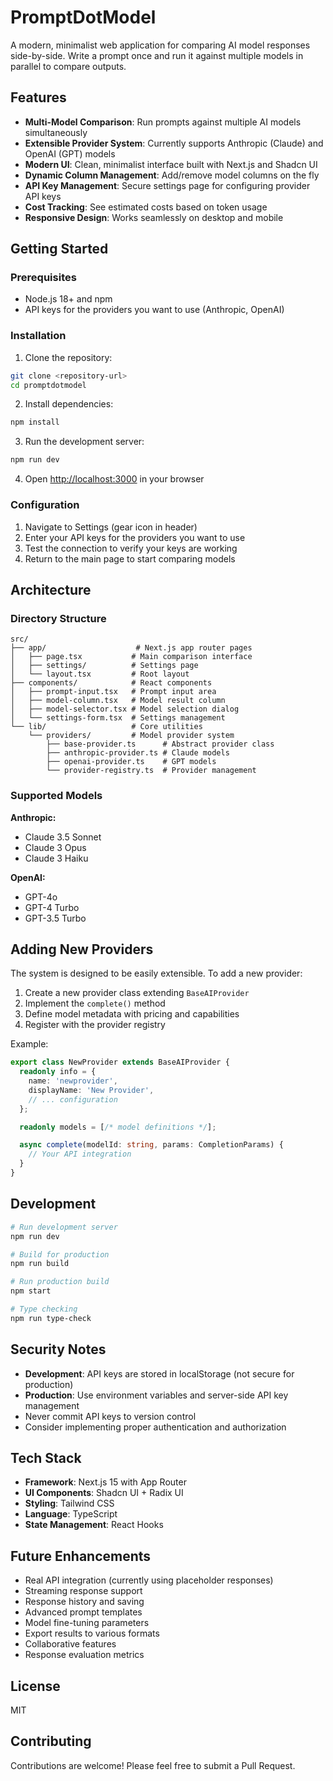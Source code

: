 # PromptDotModel

A modern, minimalist web application for comparing AI model responses side-by-side. Write a prompt once and run it against multiple models in parallel to compare outputs.

## Features

- **Multi-Model Comparison**: Run prompts against multiple AI models simultaneously
- **Extensible Provider System**: Currently supports Anthropic (Claude) and OpenAI (GPT) models
- **Modern UI**: Clean, minimalist interface built with Next.js and Shadcn UI
- **Dynamic Column Management**: Add/remove model columns on the fly
- **API Key Management**: Secure settings page for configuring provider API keys
- **Cost Tracking**: See estimated costs based on token usage
- **Responsive Design**: Works seamlessly on desktop and mobile

## Getting Started

### Prerequisites

- Node.js 18+ and npm
- API keys for the providers you want to use (Anthropic, OpenAI)

### Installation

1. Clone the repository:
```bash
git clone <repository-url>
cd promptdotmodel
```

2. Install dependencies:
```bash
npm install
```

3. Run the development server:
```bash
npm run dev
```

4. Open [http://localhost:3000](http://localhost:3000) in your browser

### Configuration

1. Navigate to Settings (gear icon in header)
2. Enter your API keys for the providers you want to use
3. Test the connection to verify your keys are working
4. Return to the main page to start comparing models

## Architecture

### Directory Structure

```
src/
├── app/                    # Next.js app router pages
│   ├── page.tsx           # Main comparison interface
│   ├── settings/          # Settings page
│   └── layout.tsx         # Root layout
├── components/            # React components
│   ├── prompt-input.tsx   # Prompt input area
│   ├── model-column.tsx   # Model result column
│   ├── model-selector.tsx # Model selection dialog
│   └── settings-form.tsx  # Settings management
└── lib/                   # Core utilities
    └── providers/         # Model provider system
        ├── base-provider.ts      # Abstract provider class
        ├── anthropic-provider.ts # Claude models
        ├── openai-provider.ts    # GPT models
        └── provider-registry.ts  # Provider management
```

### Supported Models

**Anthropic:**
- Claude 3.5 Sonnet
- Claude 3 Opus
- Claude 3 Haiku

**OpenAI:**
- GPT-4o
- GPT-4 Turbo
- GPT-3.5 Turbo

## Adding New Providers

The system is designed to be easily extensible. To add a new provider:

1. Create a new provider class extending `BaseAIProvider`
2. Implement the `complete()` method
3. Define model metadata with pricing and capabilities
4. Register with the provider registry

Example:
```typescript
export class NewProvider extends BaseAIProvider {
  readonly info = {
    name: 'newprovider',
    displayName: 'New Provider',
    // ... configuration
  };

  readonly models = [/* model definitions */];

  async complete(modelId: string, params: CompletionParams) {
    // Your API integration
  }
}
```

## Development

```bash
# Run development server
npm run dev

# Build for production
npm run build

# Run production build
npm start

# Type checking
npm run type-check
```

## Security Notes

- **Development**: API keys are stored in localStorage (not secure for production)
- **Production**: Use environment variables and server-side API key management
- Never commit API keys to version control
- Consider implementing proper authentication and authorization

## Tech Stack

- **Framework**: Next.js 15 with App Router
- **UI Components**: Shadcn UI + Radix UI
- **Styling**: Tailwind CSS
- **Language**: TypeScript
- **State Management**: React Hooks

## Future Enhancements

- Real API integration (currently using placeholder responses)
- Streaming response support
- Response history and saving
- Advanced prompt templates
- Model fine-tuning parameters
- Export results to various formats
- Collaborative features
- Response evaluation metrics

## License

MIT

## Contributing

Contributions are welcome! Please feel free to submit a Pull Request.